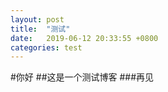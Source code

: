 ```yaml
---
layout: post
title:  "测试"
date:   2019-06-12 20:33:55 +0800
categories: test
---
```

#你好
##这是一个测试博客
###再见